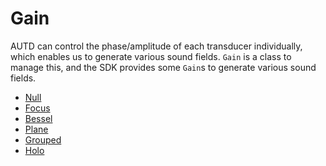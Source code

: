 # Gain

AUTD can control the phase/amplitude of each transducer individually, which enables us to generate various sound fields.
`Gain` is a class to manage this, and the SDK provides some `Gain`s to generate various sound fields.

- [Null](./gain/null.md)
- [Focus](./gain/focus.md)
- [Bessel](./gain/bessel.md)
- [Plane](./gain/plane.md)
- [Grouped](./gain/grouped.md)
- [Holo](./gain/holo.md)
